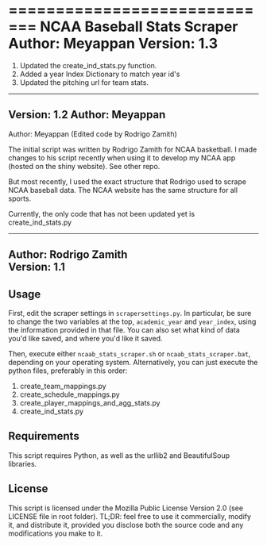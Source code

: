 =============================
NCAA Baseball Stats Scraper
Author: Meyappan 
Version: 1.3
=======

1. Updated the create_ind_stats.py function.
2. Added a year Index Dictionary to match year id's 
3. Updated the pitching url for team stats. 

------
Version: 1.2 
Author: Meyappan 
------

Author: Meyappan (Edited code by Rodrigo Zamith)

The initial script was written by Rodrigo Zamith for NCAA basketball. I made changes to his script recently when using it to develop my NCAA app (hosted on the shiny website). See other repo.

But most recently, I used the exact structure that Rodrigo used to scrape NCAA baseball data. The NCAA website has the same structure for all sports. 

Currently, the only code that has not been updated yet is create_ind_stats.py



------
Author: Rodrigo Zamith  
Version: 1.1
------

Usage
-----
First, edit the scraper settings in `scrapersettings.py`. In particular, be sure to change the two variables at the top, `academic_year` and `year_index`, using the information provided in that file. You can also set what kind of data you'd like saved, and where you'd like it saved.

Then, execute either `ncaab_stats_scraper.sh` or `ncaab_stats_scraper.bat`, depending on your operating system. Alternatively, you can just execute the python files, preferably in this order:

1. create_team_mappings.py
2. create_schedule_mappings.py
3. create_player_mappings_and_agg_stats.py
4. create_ind_stats.py


Requirements
------------
This script requires Python, as well as the urllib2 and BeautifulSoup libraries.


License
--------
This script is licensed under the Mozilla Public License Version 2.0 (see LICENSE file in root folder). TL;DR: feel free to use it commercially, modify it, and distribute it, provided you disclose both the source code and any modifications you make to it.
